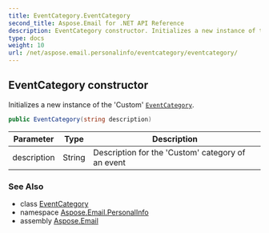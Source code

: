 ```yaml
---
title: EventCategory.EventCategory
second_title: Aspose.Email for .NET API Reference
description: EventCategory constructor. Initializes a new instance of the Custom EventCategory
type: docs
weight: 10
url: /net/aspose.email.personalinfo/eventcategory/eventcategory/
---
```

## EventCategory constructor

Initializes a new instance of the 'Custom' [`EventCategory`](../).

```csharp
public EventCategory(string description)
```

| Parameter | Type | Description |
| --- | --- | --- |
| description | String | Description for the 'Custom' category of an event |

### See Also

* class [EventCategory](../)
* namespace [Aspose.Email.PersonalInfo](../../eventcategory/)
* assembly [Aspose.Email](../../../)



